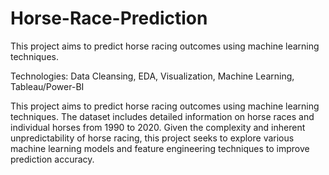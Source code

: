 # Horse-Race-Prediction
This project aims to predict horse racing outcomes using machine learning techniques.

Technologies: Data Cleansing, EDA, Visualization, Machine Learning, Tableau/Power-BI

This project aims to predict horse racing outcomes using machine learning techniques. The dataset includes detailed information on horse races and individual horses from 1990 to 2020. Given the complexity and inherent unpredictability of horse racing, this project seeks to explore various machine learning models and feature engineering techniques to improve prediction accuracy.
